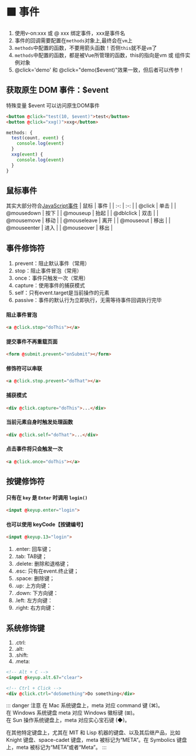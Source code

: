 # 🟩 事件

1. 使用v-on:xxx 或 @ xxx 绑定事件，xxx是事件名
2. 事件的回调需要配置在`methods`对象上,最终会在`vm`上
3. `methods`中配置的函数，不要用箭头函数！否侧`this`就不是`vm`了
4. `methods`中配置的函数，都是被Vue所管理的函数，this的指向是vm 或 组件实例对象
5. @click='demo' 和 @click="demo($event)"效果一致，但后者可以传参！
## 获取原生 DOM 事件：$event

特殊变量 $event 可以访问原生DOM事件
```html
<button @click="test(10, $event)">test</button>
<button @click="xxg()">xxg</button>
```
```javascript
methods: {
  test(count, event) {
    console.log(event)
  }
  xxg(event) {
    console.log(event)
  }
}
```

## 鼠标事件
其实大部分符合[JavaScript事件](../JavaScript/JS_events)
| 鼠标        | 事件  |
| :-:         | :-:   |
| @click      | 单击  |
| @mousedown  | 按下  |
| @mouseup    | 抬起  |
| @dblclick   | 双击  |
| @mousemove  | 移动  |
| @mouseleave | 离开  |
| @mouseout   | 移出  |
| @mouseenter | 进入  |
| @mouseover  | 移出  |

     
## 事件修饰符
1. prevent：阻止默认事件（常用）
2. stop：阻止事件冒泡（常用）
3. once：事件只触发一次（常用）
4. capture：使用事件的捕获模式
5. self：只有event.target是当前操作的元素
6. passive：事件的默认行为立即执行，无需等待事件回调执行完毕

#### 阻止事件冒泡
```html
<a @click.stop="doThis"></a>
```
#### 提交事件不再重载页面
```html
<form @submit.prevent="onSubmit"></form>
```
#### 修饰符可以串联
```html
<a @click.stop.prevent="doThat"></a>
```
#### 捕获模式
```html
<div @click.capture="doThis">...</div>
```
#### 当前元素自身时触发处理函数
```html
<div @click.self="doThat">...</div>
```
#### 点击事件将只会触发一次
```html
<a @click.once="doThis"></a>
```

## 按键修饰符
#### 只有在 `key` 是 `Enter` 时调用 `login()`
```html
<input @keyup.enter="login">
```
#### 也可以使用 keyCode【按键编号】
```html
<input @keyup.13="login">
```

1. .enter: 回车键；
2. .tab: TAB键；
3. .delete: 删除和退格键；
4. .esc: 只有在event.终止键；
5. .space: 删除键；
6. .up: 上方向键：
7. .down: 下方向键：
8. .left: 左方向键：
9. .right: 右方向键：

## 系统修饰键

1. .ctrl:
2. .alt:
3. .shift:
4. .meta:


```html
<!-- Alt + C -->
<input @keyup.alt.67="clear">

<!-- Ctrl + Click -->
<div @click.ctrl="doSomething">Do something</div>
```

::: danger 注意
在 Mac 系统键盘上，meta 对应 command 键 (⌘)。  
在 Windows 系统键盘 meta 对应 Windows 徽标键 (⊞)。  
在 Sun 操作系统键盘上，meta 对应实心宝石键 (◆)。  

在其他特定键盘上，尤其在 MIT 和 Lisp 机器的键盘、以及其后继产品，比如 Knight 键盘、space-cadet 键盘，meta 被标记为“META”。在 Symbolics 键盘上，meta 被标记为“META”或者“Meta”。
::: 